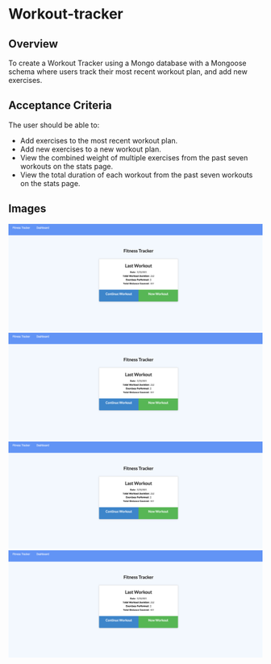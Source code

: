 # Workout-tracker
## Overview
To create a Workout Tracker using a Mongo database with a Mongoose schema where users track their most recent workout plan, and add new exercises. 

## Acceptance Criteria
The user should be able to:
- Add exercises to the most recent workout plan.
- Add new exercises to a new workout plan.
- View the combined weight of multiple exercises from the past seven workouts on the stats page.
- View the total duration of each workout from the past seven workouts on the stats page.

## Images
![Screenshot1](public/assets/images/1.png?raw=true "Optional Title")
![Screenshot2](public/assets/images/1.png?raw=true "Optional Title")
![Screenshot3](public/assets/images/1.png?raw=true "Optional Title")
![Screenshot4](public/assets/images/1.png?raw=true "Optional Title")
